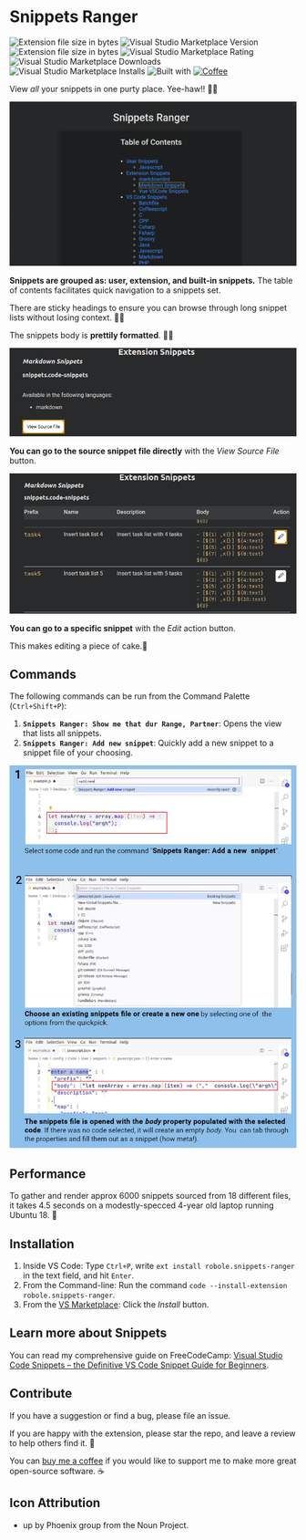 # Snippets Ranger

![Extension file size in bytes](https://img.shields.io/static/v1?logo=visual-studio-code&label=made%20for&message=VS%20Code&color=0000ff)
![Visual Studio Marketplace Version](https://img.shields.io/visual-studio-marketplace/v/robole.snippets-ranger?logo=visual-studio-code&color=ffa500)
![Extension file size in bytes](https://img.shields.io/static/v1?logo=visual-studio-code&label=size&message=63KB&color=008000)
![Visual Studio Marketplace Rating](https://img.shields.io/visual-studio-marketplace/r/robole.snippets-ranger?logo=visual-studio-code&color=brightgreen)
![Visual Studio Marketplace Downloads](https://img.shields.io/visual-studio-marketplace/d/robole.snippets-ranger?logo=visual-studio-code&color=blue)
![Visual Studio Marketplace Installs](https://img.shields.io/visual-studio-marketplace/i/robole.snippets-ranger?logo=visual-studio-code&color=blue)
![Built with](https://img.shields.io/static/v1?label=built%20with&message=sarsaparilla%20%26%20javascript&color=af0161)
[![Coffee](https://img.shields.io/badge/Buy%20me%20a%20coffee-$4-orange?logo=buy-me-a-coffee)](https://www.buymeacoffee.com/robole)

View *all* your snippets in one purty place. Yee-haw!! 🤠💕

![demo gif](/img/screenshots/demo1.gif)

**Snippets are grouped as: user, extension, and built-in snippets.** The table of contents facilitates quick navigation to a snippets set.

There are sticky headings to ensure you can browse through long snippet lists without losing context. 🦎🔝 

The snippets body is **prettily formatted**. 🌻✨

![view source screenshot](/img/screenshots/view-source.png)

**You can go to the source snippet file directly** with the *View Source File* button.

![view source screenshot](/img/screenshots/edit.png)

**You can go to a specific snippet** with the *Edit* action button.

This makes editing a piece of cake.🍰

## Commands

The following commands can be run from the Command Palette (`Ctrl+Shift+P`):

1. **`Snippets Ranger: Show me that dur Range, Partner`**: Opens the view that lists all snippets.
1. **`Snippets Ranger: Add new snippet`**: Quickly add a new snippet to a snippet file of your choosing.

![add new snippet](/img/screenshots/add-new.jpg)

## Performance

To gather and render approx 6000 snippets sourced from 18 different files, it takes 4.5 seconds on a modestly-specced 4-year old laptop running Ubuntu 18. 🚀

## Installation

1. Inside VS Code: Type `Ctrl+P`, write `ext install robole.snippets-ranger` in the text field, and hit `Enter`.
1. From the Command-line: Run the command `code --install-extension robole.snippets-ranger`.
1. From the [VS Marketplace](https://marketplace.visualstudio.com/items?itemName=robole.snippets-ranger): Click the _Install_ button.

## Learn more about Snippets

You can read my comprehensive guide on FreeCodeCamp: [Visual Studio Code Snippets – the Definitive VS Code Snippet Guide for Beginners](https://www.freecodecamp.org/news/definitive-guide-to-snippets-visual-studio-code/).

## Contribute

If you have a suggestion or find a bug, please file an issue.

If you are happy with the extension, please star the repo, and leave a review to help others find it. 🌟

You can [buy me a coffee](https://www.buymeacoffee.com/robole) if you would like to support me to make more great open-source software. ☕

## Icon Attribution

- up by Phoenix group from the Noun Project.
